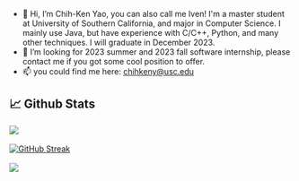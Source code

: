 - 👋 Hi, I’m Chih-Ken Yao, you can also call me Iven! I'm a master student at University of Southern California, and major in Computer Science. I mainly use Java, but have experience with C/C++, Python, and many other techniques. I will graduate in December 2023.
- 👀 I’m looking for 2023 summer and 2023 fall software internship, please contact me if you got some cool position to offer.
- 📫 you could find me here: chihkeny@usc.edu


## 📈 Github Stats
![](https://github-readme-stats.vercel.app/api?username=iven-yao&theme=dracula&hide_border=false&include_all_commits=true&count_private=false)
<br><br>
[![GitHub Streak](http://github-readme-streak-stats.herokuapp.com?user=iven-yao&theme=dracula&border_radius=4.5)](https://git.io/streak-stats)
<br><br>
![](https://github-readme-stats.vercel.app/api/top-langs/?username=iven-yao&theme=dracula&hide_border=false&include_all_commits=true&count_private=false&layout=compact)

<!---
iven-yao/iven-yao is a ✨ special ✨ repository because its `README.md` (this file) appears on your GitHub profile.
You can click the Preview link to take a look at your changes.
--->
